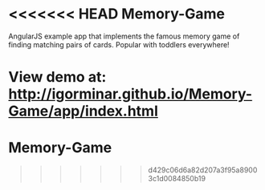 <<<<<<< HEAD
Memory-Game
===========

AngularJS example app that implements the famous memory game of finding matching pairs of cards.  Popular with toddlers everywhere!


View demo at: <http://igorminar.github.io/Memory-Game/app/index.html>
=======
# Memory-Game
>>>>>>> d429c06d6a82d207a3f95a89003c1d0084850b19

